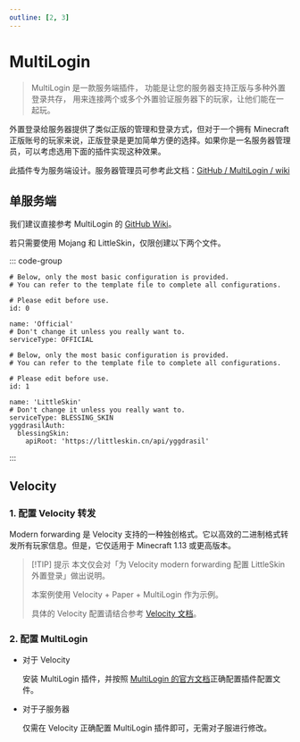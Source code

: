 ```yaml
---
outline: [2, 3]
---
```


# MultiLogin

> MultiLogin 是一款服务端插件， 功能是让您的服务器支持正版与多种外置登录共存， 用来连接两个或多个外置验证服务器下的玩家，让他们能在一起玩。

外置登录给服务器提供了类似正版的管理和登录方式，但对于一个拥有 Minecraft 正版账号的玩家来说，正版登录是更加简单方便的选择。如果你是一名服务器管理员，可以考虑选用下面的插件实现这种效果。

此插件专为服务端设计。服务器管理员可参考此文档：[GitHub / MultiLogin / wiki](https://github.com/CaaMoe/MultiLogin/wiki)

<!-- @include: @/pay-for-minecraft.template.md -->

## 单服务端

我们建议直接参考 MultiLogin 的 [GitHub Wiki](https://github.com/CaaMoe/MultiLogin/wiki#%E7%AE%80%E5%8D%95%E9%85%8D%E7%BD%AE)。

若只需要使用 Mojang 和 LittleSkin，仅限创建以下两个文件。

::: code-group

``` yaml:line-numbers [multilogin/services/offical.yml]
# Below, only the most basic configuration is provided.
# You can refer to the template file to complete all configurations.

# Please edit before use.
id: 0

name: 'Official'
# Don't change it unless you really want to.
serviceType: OFFICIAL
```

``` yaml:line-numbers [multilogin/services/littleskin.yml]
# Below, only the most basic configuration is provided.
# You can refer to the template file to complete all configurations.

# Please edit before use.
id: 1

name: 'LittleSkin'
# Don't change it unless you really want to.
serviceType: BLESSING_SKIN
yggdrasilAuth:
  blessingSkin:
    apiRoot: 'https://littleskin.cn/api/yggdrasil'
```

:::

## Velocity <Badge type="tip" text="Minecraft 1.13 +" />

### 1. 配置 Velocity 转发

Modern forwarding 是 Velocity 支持的一种独创格式。它以高效的二进制格式转发所有玩家信息。但是，它仅适用于 Minecraft 1.13 或更高版本。

> [!TIP] 提示
> 本文仅会对「为 Velocity modern forwarding 配置 LittleSkin 外置登录」做出说明。
>
> 本案例使用 Velocity + Paper + MultiLogin 作为示例。
>
> 具体的 Velocity 配置请结合参考 [Velocity 文档](https://docs.papermc.io/velocity/player-information-forwarding#configuring-modern-forwarding)。

<!--@include: ./velocity.template.md-->

### 2. 配置 MultiLogin

- 对于 Velocity
  
  安装 MultiLogin 插件，并按照 [MultiLogin 的官方文档](https://github.com/CaaMoe/MultiLogin/wiki)正确配置插件配置文件。

- 对于子服务器

  仅需在 Velocity 正确配置 MultiLogin 插件即可，无需对子服进行修改。
